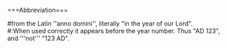 ===Abbreviation===

#from the Latin ''anno domini'', literally "in the year of our Lord".  
#:When used correctly it appears before the year number.  Thus "AD 123", and '''not''' "123 AD".